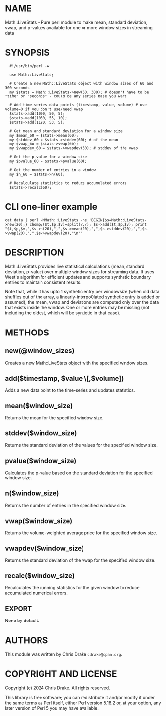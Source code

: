 # NAME

Math::LiveStats - Pure perl module to make mean, standard deviation, vwap, and p-values available for one or more window sizes in streaming data

# SYNOPSIS

      #!/usr/bin/perl -w
    
      use Math::LiveStats;
    
      # Create a new Math::LiveStats object with window sizes of 60 and 300 seconds
      my $stats = Math::LiveStats->new(60, 300); # doesn't have to be "time" or "seconds" - could be any series base you want
    
      # Add time-series data points (timestamp, value, volume) # use volume=0 if you don't use/need vwap
      $stats->add(1000, 50, 5);
      $stats->add(1060, 55, 10);
      $stats->add(1120, 53, 5);
    
      # Get mean and standard deviation for a window size
      my $mean_60 = $stats->mean(60);
      my $stddev_60 = $stats->stddev(60); # of the mean
      my $vwap_60 = $stats->vwap(60);
      my $vwapdev_60 = $stats->vwapdev(60); # stddev of the vwap
    
      # Get the p-value for a window size
      my $pvalue_60 = $stats->pvalue(60);
    
      # Get the number of entries in a window
      my $n_60 = $stats->n(60);
    
      # Recalculate statistics to reduce accumulated errors
      $stats->recalc(60);

# CLI one-liner example

    cat data | perl -MMath::LiveStats -ne 'BEGIN{$s=Math::LiveStats->new(20);} chomp;($t,$p,$v)=split(/,/); $s->add($t,$p,$v); print "$t,$p,$v,",$s->n(20),",",$s->mean(20),",",$s->stddev(20),",",$s->vwap(20),",",$s->vwapdev(20),"\n"'

# DESCRIPTION

Math::LiveStats provides live statistical calculations (mean, standard deviation, p-value)
over multiple window sizes for streaming data. It uses West's algorithm for efficient
updates and supports synthetic boundary entries to maintain consistent results.

Note that, while it has upto 1 synthetic entry per windowsize (when old data shuffles out
of the array, a linearly-interpo0lated synthetic entry is added or assumed), the mean, vwap
and deviations are computed only over the data that exists inside the window.  One or more
entries may be missing (not including the oldest, which will be syntietic in that case).

# METHODS

## new(@window\_sizes)

Creates a new Math::LiveStats object with the specified window sizes.

## add($timestamp, $value \[,$volume\])

Adds a new data point to the time-series and updates statistics.

## mean($window\_size)

Returns the mean for the specified window size.

## stddev($window\_size)

Returns the standard deviation of the values for the specified window size.

## pvalue($window\_size)

Calculates the p-value based on the standard deviation for the specified window size.

## n($window\_size)

Returns the number of entries in the specified window size.

## vwap($window\_size)

Returns the volume-weighted average price for the specified window size.

## vwapdev($window\_size)

Returns the standard deviation of the vwap for the specified window size.

## recalc($window\_size)

Recalculates the running statistics for the given window to reduce accumulated numerical errors.

## EXPORT

None by default.

# AUTHORS

This module was written by Chris Drake `cdrake@cpan.org`.

# COPYRIGHT AND LICENSE

Copyright (c) 2024 Chris Drake. All rights reserved.

This library is free software; you can redistribute it and/or modify
it under the same terms as Perl itself, either Perl version 5.18.2 or,
at your option, any later version of Perl 5 you may have available.

